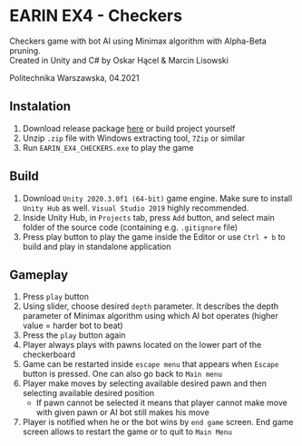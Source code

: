 # EARIN EX4 - Checkers
Checkers game with bot AI using Minimax algorithm with Alpha-Beta pruning.  
Created in Unity and C# by Oskar Hącel & Marcin Lisowski  

Politechnika Warszawska, 04.2021

## Instalation
1. Download release package [here](https://github.com/KlivenPL/EARIN_EX4/releases) or build project yourself
1. Unzip ```.zip``` file with Windows extracting tool, ```7Zip``` or similar
2. Run ```EARIN_EX4_CHECKERS.exe``` to play the game

## Build
1. Download ```Unity 2020.3.0f1 (64-bit)``` game engine. Make sure to install ```Unity Hub``` as well. ```Visual Studio 2019``` highly recommended.
2. Inside Unity Hub, in ```Projects``` tab, press ```Add``` button, and select main folder of the source code (containing e.g. ```.gitignore``` file)
3. Press play button to play the game inside the Editor or use ```Ctrl + b``` to build and play in standalone application

## Gameplay
1. Press ```play``` button
2. Using slider, choose desired ```depth``` parameter. It describes the depth parameter of Minimax algorithm using which AI bot operates (higher value = harder bot to beat)
3. Press the ```play``` button again
4. Player always plays with pawns located on the lower part of the checkerboard
5. Game can be restarted inside ```escape menu``` that appears when ```Escape``` button is pressed. One can also go back to ```Main menu```
6. Player make moves by selecting available desired pawn and then selecting available desired position
   * If pawn cannot be selected it means that player cannot make move with given pawn or AI bot still makes his move
7. Player is notified when he or the bot wins by ```end game``` screen. End game screen allows to restart the game or to quit to ```Main Menu```

